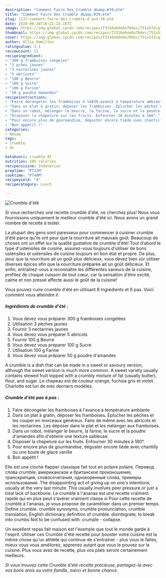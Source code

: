 ```yaml
---
description: "Comment Faire Des Crumble d&amp;#39;été"
title: "Comment Faire Des Crumble d&amp;#39;été"
slug: 1137-comment-faire-des-crumble-d-and-39-ete
date: 2020-08-28T16:21:23.167Z
image: https://img-global.cpcdn.com/recipes/f3316e6de0a704ec/751x532cq70/crumble-dete-photo-principale-de-la-recette.jpg
thumbnail: https://img-global.cpcdn.com/recipes/f3316e6de0a704ec/751x532cq70/crumble-dete-photo-principale-de-la-recette.jpg
cover: https://img-global.cpcdn.com/recipes/f3316e6de0a704ec/751x532cq70/crumble-dete-photo-principale-de-la-recette.jpg
author: Allie Hamilton
ratingvalue: 3.1
reviewcount: 11
recipeingredient:
- "300 g framboises congeles"
- "3 pches jaunes"
- "3 nectarines jaunes"
- "5 abricots"
- "100 g Beurre"
- "100 g Sucre"
- "100 g Farine"
- "50 g poudre damandes"
recipeinstructions:
- "Faire décongeler les framboises à l&#39;avance à température ambiante"
- "Dans un plat à gratin, déposer les framboises. Éplucher les pêches et les couper en morceaux généreux. Faire de même avec les abricots et les nectarines. Les déposer dans le plat et les mélanger aux framboises."
- "Dans un robot, mélanger le beurre, la farine, le sucre et la poudre d&#39;amandes afin d&#39;obtenir une texture sableuse."
- "Disposer la chapelure sur les fruits. Enfourner 30 minutes à 180°."
- "Pour encore plus de gourmandise, déguster encore tiède avec chantilly ou une boule de glace vanille"
- "Bon appétit !"
categories:
- Resep
tags:
- crumble
- dt

katakunci: crumble dt 
nutrition: 105 calories
recipecuisine: Indonesian
preptime: "PT22M"
cooktime: "PT40M"
recipeyield: "4"
recipecategory: Lunch

---
```



![Crumble d&#39;été](https://img-global.cpcdn.com/recipes/f3316e6de0a704ec/751x532cq70/crumble-dete-photo-principale-de-la-recette.jpg)

Si vous recherchez une recette crumble d&#39;été, ne cherchez plus! Nous vous fournissons uniquement le meilleur crumble d&#39;été ici. Nous avons un grand nombre de recette à tester.

La plupart des gens sont paresseux pour commencer à cuisiner crumble d&#39;été parce qu'ils ont peur que la nourriture ait mauvais goût. Beaucoup de choses ont un effet sur la qualité gustative de crumble d&#39;été! Tout d'abord le type d'ustensiles de cuisine, assurez-vous toujours d'utiliser de bons ustensiles et ustensiles de cuisine toujours en bon état et propre. De plus, pour que la nourriture ait un goût plus délicieux, vous devez bien sûr utiliser diverses épices afin que la nourriture préparée ait un goût délicieux. Et enfin, entraînez-vous à reconnaître les différentes saveurs de la cuisine, profitez de chaque cuisson de tout cœur, car la sensation d'être excité, calme et non pressé affecte aussi le goût de la cuisine!

<!--inarticleads1-->

Vous pouvez cuire crumble d&#39;été en utilisant 8 Ingrédients et 6 pas. Voici comment vous atteindre il.

##### Ingrédients de crumble d&#39;été :

1. Vous devez vous préparer 300 g framboises congelées
1. Utilisation 3 pêches jaunes
1. Fournir 3 nectarines jaunes
1. Vous devez vous préparer 5 abricots
1. Fournir 100 g Beurre
1. Vous devez vous préparer 100 g Sucre
1. Utilisation 100 g Farine
1. Vous devez vous préparer 50 g poudre d&#39;amandes


A crumble is a dish that can be made in a sweet or savoury version, although the sweet version is much more common. A sweet variety usually contains stewed fruit topped with a crumbly mixture of fat (usually butter), flour, and sugar. Le chapeau est de couleur orange, fuchsia gris et violet. Charlotte est lun de mes derniers modèles. 

<!--inarticleads2-->

##### Crumble d&#39;été pas à pas :

1. Faire décongeler les framboises à l&#39;avance à température ambiante
1. Dans un plat à gratin, déposer les framboises. Éplucher les pêches et les couper en morceaux généreux. Faire de même avec les abricots et les nectarines. Les déposer dans le plat et les mélanger aux framboises.
1. Dans un robot, mélanger le beurre, la farine, le sucre et la poudre d&#39;amandes afin d&#39;obtenir une texture sableuse.
1. Disposer la chapelure sur les fruits. Enfourner 30 minutes à 180°.
1. Pour encore plus de gourmandise, déguster encore tiède avec chantilly ou une boule de glace vanille
1. Bon appétit !


Elle est une cloche flapper classique fait tout en polaire polaire. Перевод слова crumble, американское и британское произношение, транскрипция, словосочетания, однокоренные слова, примеры использования. The disappointing act of giving up on one&#39;s intentions, usually at the very last minute. This usually involves peer pressure or just a total lack of backbone. Le crumble à l&#39;ananas est une recette vraiment rapide qui en plus peut s&#39;avérer vraiment classe si Pour cette recette de crumble à l&#39;ananas, je vous propose de caraméliser dans un premier temps. Define crumble. crumble synonyms, crumble pronunciation, crumble translation, English dictionary definition of crumble. disintegrate; to break into crumbs Not to be confused with: crumple - collapse. 

<!--inarticleads1-->

<p>
Un excellent repas fait maison est l'exemple que tout le monde garde à l'esprit. Utiliser ces Crumble d&#39;été recette pour booster votre cuisine est la même chose qu'un athlète qui continue de s'entraîner - plus vous le faites, mieux vous vous améliorez, apprenez autant que vous le pouvez sur la cuisine. Plus vous avez de recette, plus vos plats seront certainement meilleurs.
</p>

<p>
<i>Si vous trouvez cette Crumble d&#39;été recette précieuse, partagez-la avec vos bons amis ou votre famille, merci et bonne chance.</i>
</p>
